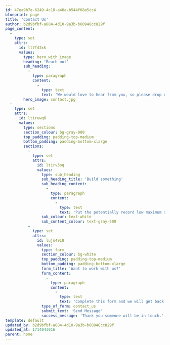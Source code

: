 ```yaml
---
id: 47ea9b7e-6249-4c18-a46a-b544f68a5cc4
blueprint: page
title: 'Contact Us'
author: b2d9bfbf-a884-4d10-9a3b-b60948cc829f
page_content:
  -
    type: set
    attrs:
      id: lt7f43xk
      values:
        type: hero_with_image
        heading: 'Reach out'
        sub_heading:
          -
            type: paragraph
            content:
              -
                type: text
                text: 'We would love to hear from you, so please drop us a message.'
        hero_image: contact.jpg
  -
    type: set
    attrs:
      id: ltiruwq6
      values:
        type: sections
        section_colour: bg-gray-900
        top_padding: padding-top-medium
        bottom_padding: padding-bottom-xlarge
        sections:
          -
            type: set
            attrs:
              id: ltirv3oq
              values:
                type: sub_heading
                sub_heading_title: 'Build something'
                sub_heading_content:
                  -
                    type: paragraph
                    content:
                      -
                        type: text
                        text: 'Put the potentially record low maximum sea ice extent this year down to low ice. According to the National Oceanic and Atmospheric Administration, Ted, Scambos.'
                sub_colour: text-white
                sub_content_colour: text-gray-500
          -
            type: set
            attrs:
              id: lujo4918
              values:
                type: form
                section_colour: bg-white
                top_padding: padding-top-medium
                bottom_padding: padding-bottom-xlarge
                form_title: 'Want to work with us?'
                form_content:
                  -
                    type: paragraph
                    content:
                      -
                        type: text
                        text: 'Complete this form and we will get back to you in 24 hours.'
                type_of_form: contact_us
                submit_text: 'Send Message'
                success_message: 'Thank you someone will be in touch.'
template: default
updated_by: b2d9bfbf-a884-4d10-9a3b-b60948cc829f
updated_at: 1714043016
parent: home
---
```

